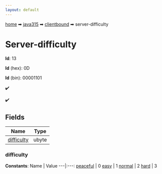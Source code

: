 ```yaml
---
layout: default
---
```


[home](/) ➡ [java315](/protocol/java315) ➡ [clientbound](/protocol/java315/clientbound) ➡ server-difficulty

# Server-difficulty

**Id**: 13

**Id** (hex): 0D

**Id** (bin): 00001101

✔️

✔️

## Fields

Name | Type
---|---
[difficulty](#difficulty) | ubyte

### difficulty

**Constants**:
Name | Value
---|:---:
[peaceful](difficulty_peaceful) | 0
[easy](difficulty_easy) | 1
[normal](difficulty_normal) | 2
[hard](difficulty_hard) | 3

